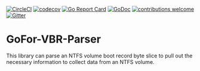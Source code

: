 [![CircleCI](https://circleci.com/gh/AlecRandazzo/GoFor-VBR-Parser.svg?style=svg)](https://circleci.com/gh/AlecRandazzo/GoFor-VBR-Parser) [![codecov](https://codecov.io/gh/AlecRandazzo/GoFor-VBR-Parser/branch/master/graph/badge.svg)](https://codecov.io/gh/AlecRandazzo/GoFor-VBR-Parser) [![Go Report Card](https://goreportcard.com/badge/github.com/AlecRandazzo/GoFor-VBR-Parser)](https://goreportcard.com/report/github.com/AlecRandazzo/GoFor-VBR-Parser) [![GoDoc](https://godoc.org/github.com/AlecRandazzo/BinaryTransforms?status.png)](https://godoc.org/github.com/AlecRandazzo/GoFor-VBR-Parser) [![contributions welcome](https://img.shields.io/badge/contributions-welcome-brightgreen.svg?style=flat)](https://github.com/AlecRandazzo/GoFor-VBR-Parser/issues) [![Gitter](https://badges.gitter.im/GoForensics/community.svg)](https://gitter.im/GoForensics/community?utm_source=badge&utm_medium=badge&utm_campaign=pr-badge)

# GoFor-VBR-Parser
This library can parse an NTFS volume boot record byte slice to pull out the necessary information to collect data from an NTFS volume.
